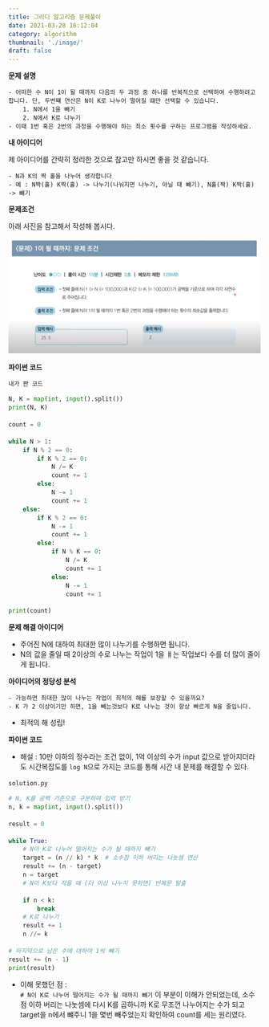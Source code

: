 ```yaml
---
title: 그리디 알고리즘 문제풀이
date: 2021-03-28 16:12:04
category: algorithm
thumbnail: './image/'
draft: false
---
```


**문제 설명**

    - 어떠한 수 N이 1이 될 때까지 다음의 두 과정 중 하나를 반복적으로 선택하여 수행하려고 합니다. 단, 두번쨰 연산은 N이 K로 나누어 떨어질 떄만 선택할 수 있습니다.
        1. N에서 1을 빼기
        2. N에서 K로 나누기
    - 이때 1번 혹은 2번의 과정을 수행해야 하는 최소 횟수를 구하는 프로그램을 작성하세요.

**내 아이디어**

제 아이디어를 간략히 정리한 것으로 참고만 하시면 좋을 것 같습니다.

    - N과 K의 짝 홀을 나누어 생각합니다
    - 예 : N짝(홀) K짝(홀) -> 나누기(나눠지면 나누기, 아닐 때 뺴기), N홀(짝) K짝(홀) -> 뺴기

**문제조건**

아래 사진을 참고해서 작성해 봅시다.

![ex_screenshot](./image/2_1.png)

**파이썬 코드**

`내가 짠 코드`

```python
N, K = map(int, input().split())
print(N, K)

count = 0

while N > 1:
    if N % 2 == 0:
        if K % 2 == 0:
            N /= K
            count += 1
        else:
            N -= 1
            count += 1
    else:
        if K % 2 == 0:
            N -= 1
            count += 1
        else:
            if N % K == 0:
                N /= K
                count += 1
            else:
                N -= 1
                count += 1

print(count)
```

**문제 해결 아이디어**

- 주어진 N에 대하여 최대한 많이 나누기를 수행하면 됩니다.
- N의 값을 줄일 때 2이상의 수로 나누는 작업이 1을 ㅒ는 작업보다 수를 더 많이 줄이게 됩니다.

**아이디어의 정당성 분석**

    - 가능하면 최대한 많이 나누는 작업이 최적의 해를 보장할 수 있을까요?
    - K 가 2 이상이기만 하면, 1을 빼는것보다 K로 나누는 것이 항상 빠르게 N을 줄입니다.

- 최적의 해 성립!

**파이썬 코드**

- 해설 : 10만 이하의 정수라는 조건 없이, 1억 이상의 수가 input 값으로 받아지더라도 시간복잡도를 `log N`으로 가지는 코드를 통해 시간 내 문제를 해결할 수 있다.

`solution.py`

```python
# N, K를 공백 기준으로 구분하여 입력 받기
n, k = map(int, input().split())

result = 0

while True:
    # N이 K로 나누어 떨어지는 수가 될 때까지 뺴기
    target = (n // k) * k  # 소수점 이하 버리는 나눗셈 연산
    result += (n - target)
    n = target
    # N이 K보다 작을 때 (더 이상 나누지 못하면) 반복문 탈출

    if n < k:
        break
    # K로 나누기
    result += 1
    n //= k

# 마지막으로 남은 수에 대하여 1씩 뺴기
result += (n - 1)
print(result)

```

- 이해 못했던 점 :  
  `# N이 K로 나누어 떨어지는 수가 될 때까지 뺴기`
  이 부분이 이해가 안되었는데, 소수점 이하 버리는 나눗셈에 다시 K를 곱하니까 K로 무조껀 나누어지는 수가 되고 target을 n에서 뺴주니 1을 몇번 빼주었는지 확인하여 count를 세는 원리였다.
